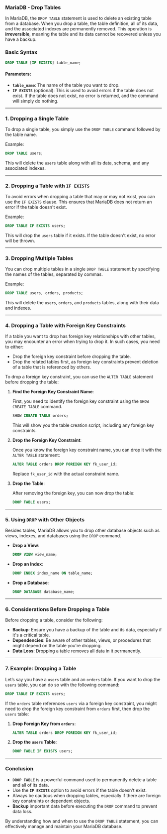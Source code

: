### MariaDB - Drop Tables

In MariaDB, the `DROP TABLE` statement is used to delete an existing table from a database. When you drop a table, the table definition, all of its data, and the associated indexes are permanently removed. This operation is **irreversible**, meaning the table and its data cannot be recovered unless you have a backup.

### Basic Syntax

```sql
DROP TABLE [IF EXISTS] table_name;
```

#### Parameters:
- **`table_name`**: The name of the table you want to drop.
- **`IF EXISTS`** (optional): This is used to avoid errors if the table does not exist. If the table does not exist, no error is returned, and the command will simply do nothing.

---

### 1. **Dropping a Single Table**

To drop a single table, you simply use the `DROP TABLE` command followed by the table name.

Example:

```sql
DROP TABLE users;
```

This will delete the `users` table along with all its data, schema, and any associated indexes.

---

### 2. **Dropping a Table with `IF EXISTS`**

To avoid errors when dropping a table that may or may not exist, you can use the `IF EXISTS` clause. This ensures that MariaDB does not return an error if the table doesn't exist.

Example:

```sql
DROP TABLE IF EXISTS users;
```

This will drop the `users` table if it exists. If the table doesn't exist, no error will be thrown.

---

### 3. **Dropping Multiple Tables**

You can drop multiple tables in a single `DROP TABLE` statement by specifying the names of the tables, separated by commas.

Example:

```sql
DROP TABLE users, orders, products;
```

This will delete the `users`, `orders`, and `products` tables, along with their data and indexes.

---

### 4. **Dropping a Table with Foreign Key Constraints**

If a table you want to drop has foreign key relationships with other tables, you may encounter an error when trying to drop it. In such cases, you need to either:

- Drop the foreign key constraint before dropping the table.
- Drop the related tables first, as foreign key constraints prevent deletion of a table that is referenced by others.

To drop a foreign key constraint, you can use the `ALTER TABLE` statement before dropping the table:

1. **Find the Foreign Key Constraint Name**:

   First, you need to identify the foreign key constraint using the `SHOW CREATE TABLE` command.

   ```sql
   SHOW CREATE TABLE orders;
   ```

   This will show you the table creation script, including any foreign key constraints.

2. **Drop the Foreign Key Constraint**:

   Once you know the foreign key constraint name, you can drop it with the `ALTER TABLE` statement:

   ```sql
   ALTER TABLE orders DROP FOREIGN KEY fk_user_id;
   ```

   Replace `fk_user_id` with the actual constraint name.

3. **Drop the Table**:

   After removing the foreign key, you can now drop the table:

   ```sql
   DROP TABLE users;
   ```

---

### 5. **Using `DROP` with Other Objects**

Besides tables, MariaDB allows you to drop other database objects such as views, indexes, and databases using the `DROP` command.

- **Drop a View**:

   ```sql
   DROP VIEW view_name;
   ```

- **Drop an Index**:

   ```sql
   DROP INDEX index_name ON table_name;
   ```

- **Drop a Database**:

   ```sql
   DROP DATABASE database_name;
   ```

---

### 6. **Considerations Before Dropping a Table**

Before dropping a table, consider the following:
- **Backup**: Ensure you have a backup of the table and its data, especially if it's a critical table.
- **Dependencies**: Be aware of other tables, views, or procedures that might depend on the table you're dropping.
- **Data Loss**: Dropping a table removes all data in it permanently.

---

### 7. **Example: Dropping a Table**

Let’s say you have a `users` table and an `orders` table. If you want to drop the `users` table, you can do so with the following command:

```sql
DROP TABLE IF EXISTS users;
```

If the `orders` table references `users` via a foreign key constraint, you might need to drop the foreign key constraint from `orders` first, then drop the `users` table:

1. **Drop Foreign Key from `orders`**:

   ```sql
   ALTER TABLE orders DROP FOREIGN KEY fk_user_id;
   ```

2. **Drop the `users` Table**:

   ```sql
   DROP TABLE IF EXISTS users;
   ```

---

### Conclusion

- **`DROP TABLE`** is a powerful command used to permanently delete a table and all of its data.
- Use the **`IF EXISTS`** option to avoid errors if the table doesn't exist.
- Always be cautious when dropping tables, especially if there are foreign key constraints or dependent objects.
- **Backup** important data before executing the `DROP` command to prevent data loss.

By understanding how and when to use the `DROP TABLE` statement, you can effectively manage and maintain your MariaDB database.
